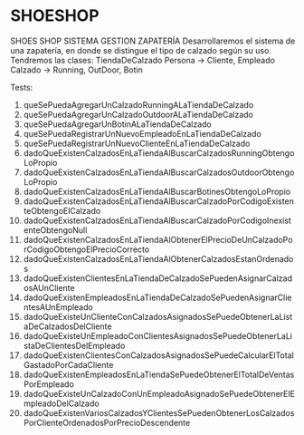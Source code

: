 # SHOESHOP
SHOES SHOP
SISTEMA GESTION ZAPATERÍA
Desarrollaremos el sistema de una zapatería, en donde se distingue el tipo de calzado según su uso.
Tendremos las clases: 
TiendaDeCalzado
Persona -> Cliente, Empleado
Calzado -> Running, OutDoor, Botin

Tests:
1.	queSePuedaAgregarUnCalzadoRunningALaTiendaDeCalzado
2.	queSePuedaAgregarUnCalzadoOutdoorALaTiendaDeCalzado
3.	queSePuedaAgregarUnBotinALaTiendaDeCalzado
4.	queSePuedaRegistrarUnNuevoEmpleadoEnLaTiendaDeCalzado
5.	queSePuedaRegistrarUnNuevoClienteEnLaTiendaDeCalzado
6.	dadoQueExistenCalzadosEnLaTiendaAlBuscarCalzadosRunningObtengoLoPropio
7.	dadoQueExistenCalzadosEnLaTiendaAlBuscarCalzadosOutdoorObtengoLoPropio
8.	dadoQueExistenCalzadosEnLaTiendaAlBuscarBotinesObtengoLoPropio
9.	dadoQueExistenCalzadosEnLaTiendaAlBuscarCalzadoPorCodigoExistenteObtengoElCalzado
10.	dadoQueExistenCalzadosEnLaTiendaAlBuscarCalzadoPorCodigoInexistenteObtengoNull
11.	dadoQueExistenCalzadosEnLaTiendaAlObtenerElPrecioDeUnCalzadoPorCodigoObtengoElPrecioCorrecto
12.	dadoQueExistenCalzadosEnLaTiendaAlObtenerCalzadosEstanOrdenados
13.	dadoQueExistenClientesEnLaTiendaDeCalzadoSePuedenAsignarCalzadosAUnCliente
14.	dadoQueExistenEmpleadosEnLaTiendaDeCalzadoSePuedenAsignarClientesAUnEmpleado
15.	dadoQueExisteUnClienteConCalzadosAsignadosSePuedeObtenerLaListaDeCalzadosDelCliente
16.	dadoQueExisteUnEmpleadoConClientesAsignadosSePuedeObtenerLaListaDeClientesDelEmpleado
17.	dadoQueExistenClientesConCalzadosAsignadosSePuedeCalcularElTotalGastadoPorCadaCliente
18.	dadoQueExistenEmpleadosEnLaTiendaSePuedeObtenerElTotalDeVentasPorEmpleado
19.	dadoQueExisteUnCalzadoConUnEmpleadoAsignadoSePuedeObtenerElEmpleadoDelCalzado
20.	dadoQueExistenVariosCalzadosYClientesSePuedenObtenerLosCalzadosPorClienteOrdenadosPorPrecioDescendente

